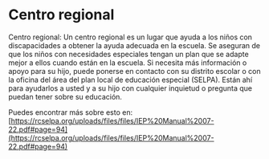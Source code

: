 # Centro regional
Centro regional: Un centro regional es un lugar que ayuda a los niños con discapacidades a obtener la ayuda adecuada en la escuela. Se aseguran de que los niños con necesidades especiales tengan un plan que se adapte mejor a ellos cuando están en la escuela. Si necesita más información o apoyo para su hijo, puede ponerse en contacto con su distrito escolar o con la oficina del área del plan local de educación especial (SELPA). Están ahí para ayudarlos a usted y a su hijo con cualquier inquietud o pregunta que puedan tener sobre su educación.

Puedes encontrar más sobre esto en: [https://rcselpa.org/uploads/files/files/IEP%20Manual%2007-22.pdf#page=94](https://rcselpa.org/uploads/files/files/IEP%20Manual%2007-22.pdf#page=94)
